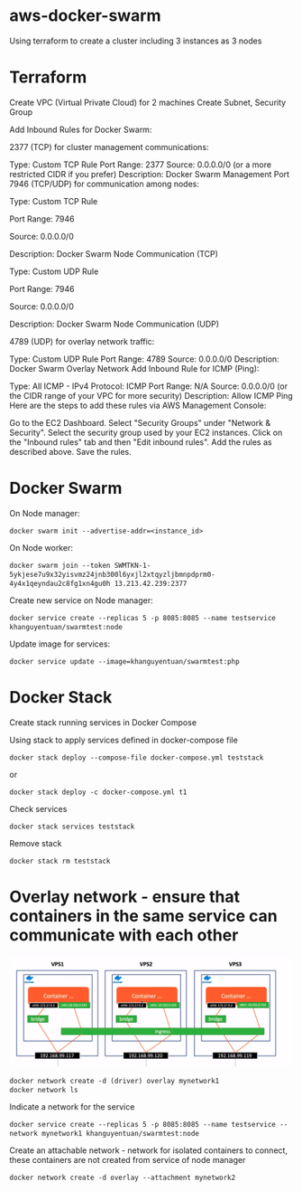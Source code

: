 # aws-docker-swarm
Using terraform to create a cluster including 3 instances as 3 nodes


# Terraform

Create VPC (Virtual Private Cloud) for 2 machines
Create Subnet, Security Group

Add Inbound Rules for Docker Swarm:

2377 (TCP) for cluster management communications:

Type: Custom TCP Rule
Port Range: 2377
Source: 0.0.0.0/0 (or a more restricted CIDR if you prefer)
Description: Docker Swarm Management Port
7946 (TCP/UDP) for communication among nodes:

Type: Custom TCP Rule

Port Range: 7946

Source: 0.0.0.0/0

Description: Docker Swarm Node Communication (TCP)

Type: Custom UDP Rule

Port Range: 7946

Source: 0.0.0.0/0

Description: Docker Swarm Node Communication (UDP)

4789 (UDP) for overlay network traffic:

Type: Custom UDP Rule
Port Range: 4789
Source: 0.0.0.0/0
Description: Docker Swarm Overlay Network
Add Inbound Rule for ICMP (Ping):

Type: All ICMP - IPv4
Protocol: ICMP
Port Range: N/A
Source: 0.0.0.0/0 (or the CIDR range of your VPC for more security)
Description: Allow ICMP Ping
Here are the steps to add these rules via AWS Management Console:

Go to the EC2 Dashboard.
Select "Security Groups" under "Network & Security".
Select the security group used by your EC2 instances.
Click on the "Inbound rules" tab and then "Edit inbound rules".
Add the rules as described above.
Save the rules.

# Docker Swarm

On Node manager:
```
docker swarm init --advertise-addr=<instance_id>
```

On Node worker:
```
docker swarm join --token SWMTKN-1-5ykjese7u9x32yisvmz24jnb300l6yxjl2xtqyzljbmnpdprm0-4y4x1qeyndau2c8fg1xn4gu0h 13.213.42.239:2377
```

Create new service on Node manager:

```
docker service create --replicas 5 -p 8085:8085 --name testservice khanguyentuan/swarmtest:node
```

Update image for services:
```
docker service update --image=khanguyentuan/swarmtest:php
```


# Docker Stack
Create stack running services in Docker Compose

Using stack to apply services defined in docker-compose file
```
docker stack deploy --compose-file docker-compose.yml teststack
```
or
```
docker stack deploy -c docker-compose.yml t1
```

Check services
```
docker stack services teststack
```

Remove stack
```
docker stack rm teststack
```

# Overlay network - ensure that containers in the same service can communicate with each other
![alt text](image.png)

```
docker network create -d (driver) overlay mynetwork1
docker network ls
```

Indicate a network for the service
```
docker service create --replicas 5 -p 8085:8085 --name testservice --network mynetwork1 khanguyentuan/swarmtest:node
```

Create an attachable network - network for isolated containers to connect, these containers are not created from service of node manager

```
docker network create -d overlay --attachment mynetwork2
```